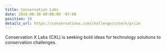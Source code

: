```yaml
---
title: Conservation Labs
date: 2018-06-30 00:00:00 -07:00
position: 10
details_url: https://conservationx.com/challenge/cxtech/prize
---
```


Conservation X Labs (CXL) is seeking bold ideas for technology solutions to conservation challenges.

